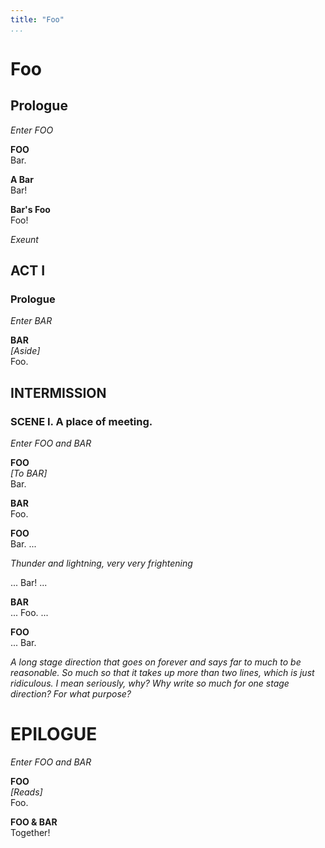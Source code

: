 ```yaml
---
title: "Foo"
...
```


# Foo

## Prologue

*Enter FOO*

**FOO**  
Bar.

**A Bar**  
Bar!

**Bar's Foo**  
Foo!

*Exeunt*

## ACT I

### Prologue

*Enter BAR*

**BAR**  
*\[Aside]*  
Foo.

## INTERMISSION

### SCENE I. A place of meeting.

*Enter FOO and BAR*

**FOO**  
*\[To BAR]*  
Bar.

**BAR**  
Foo.


**FOO**  
Bar. ...

*Thunder and lightning, very very frightening*

... Bar! ...

**BAR**  
... Foo. ...

**FOO**  
... Bar.

*A long stage direction that goes on forever and says far to much to be
reasonable. So much so that it takes up more than two lines, which is
just ridiculous. I mean seriously, why? Why write so much for one stage
direction? For what purpose?*

# EPILOGUE

*Enter FOO and BAR*

**FOO**  
*\[Reads]*  
Foo.


**FOO & BAR**  
Together!
